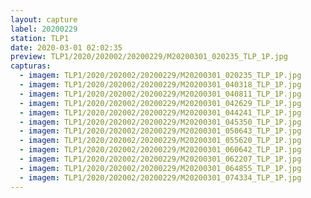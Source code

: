 ```yaml
---
layout: capture
label: 20200229
station: TLP1
date: 2020-03-01 02:02:35
preview: TLP1/2020/202002/20200229/M20200301_020235_TLP_1P.jpg
capturas:
  - imagem: TLP1/2020/202002/20200229/M20200301_020235_TLP_1P.jpg
  - imagem: TLP1/2020/202002/20200229/M20200301_040318_TLP_1P.jpg
  - imagem: TLP1/2020/202002/20200229/M20200301_040811_TLP_1P.jpg
  - imagem: TLP1/2020/202002/20200229/M20200301_042629_TLP_1P.jpg
  - imagem: TLP1/2020/202002/20200229/M20200301_044241_TLP_1P.jpg
  - imagem: TLP1/2020/202002/20200229/M20200301_045350_TLP_1P.jpg
  - imagem: TLP1/2020/202002/20200229/M20200301_050643_TLP_1P.jpg
  - imagem: TLP1/2020/202002/20200229/M20200301_055620_TLP_1P.jpg
  - imagem: TLP1/2020/202002/20200229/M20200301_060642_TLP_1P.jpg
  - imagem: TLP1/2020/202002/20200229/M20200301_062207_TLP_1P.jpg
  - imagem: TLP1/2020/202002/20200229/M20200301_064855_TLP_1P.jpg
  - imagem: TLP1/2020/202002/20200229/M20200301_074334_TLP_1P.jpg
---
```

